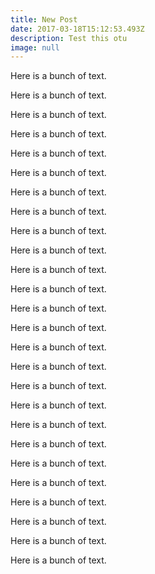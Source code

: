 ```yaml
---
title: New Post
date: 2017-03-18T15:12:53.493Z
description: Test this otu
image: null
---
```


Here is a bunch of text.

Here is a bunch of text.

Here is a bunch of text.

Here is a bunch of text.

Here is a bunch of text.

Here is a bunch of text.

Here is a bunch of text.

Here is a bunch of text.

Here is a bunch of text.

Here is a bunch of text.

Here is a bunch of text.

Here is a bunch of text.

Here is a bunch of text.

Here is a bunch of text.

Here is a bunch of text.

Here is a bunch of text.

Here is a bunch of text.

Here is a bunch of text.

Here is a bunch of text.

Here is a bunch of text.

Here is a bunch of text.

Here is a bunch of text.

Here is a bunch of text.

Here is a bunch of text.

Here is a bunch of text.

Here is a bunch of text.